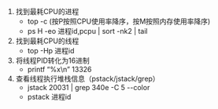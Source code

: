 1. 找到最耗CPU的进程
    - top -c (按P按照CPU使用率降序，按M按照内存使用率降序)
    - ps H -eo 进程id,pcpu | sort -nk2 | tail
2. 找到最耗CPU的线程
    - top -Hp 进程id
3. 将线程PID转化为16进制
    - printf “%x\n” 13326
4. 查看线程执行堆栈信息（pstack/jstack/grep）
    - jstack 20031 | grep 340e -C 5 --color
    - pstack 进程id